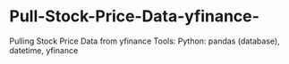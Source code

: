 # Pull-Stock-Price-Data-yfinance-
Pulling Stock Price Data from yfinance
Tools: Python: pandas (database), datetime, yfinance
